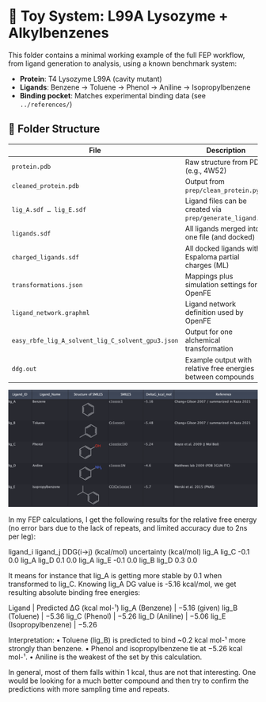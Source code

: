# 🧪 Toy System: L99A Lysozyme + Alkylbenzenes

This folder contains a minimal working example of the full FEP workflow,
from ligand generation to analysis, using a known benchmark system:

- **Protein**: T4 Lysozyme L99A (cavity mutant)
- **Ligands**: Benzene → Toluene → Phenol → Aniline → Isopropylbenzene
- **Binding pocket**: Matches experimental binding data (see `../references/`)

## 📂 Folder Structure

| File | Description |
|------|-------------|
| `protein.pdb` | Raw structure from PDB (e.g., 4W52) |
| `cleaned_protein.pdb` | Output from `prep/clean_protein.py` |
| `lig_A.sdf … lig_E.sdf` | Ligand files can be created via `prep/generate_ligand.py` |
| `ligands.sdf` | All ligands merged into one file (and docked) |
| `charged_ligands.sdf` | All docked ligands with Espaloma partial charges (ML) |
| `transformations.json` | Mappings plus simulation settings for OpenFE |
| `ligand_network.graphml` | Ligand network definition used by OpenFE |
| `easy_rbfe_lig_A_solvent_lig_C_solvent_gpu3.json` | Output for one alchemical transformation |
| `ddg.out` | Example output with relative free energies between compounds |


<p align="center">
  <img src="../images/fep_overview.png" width="600">

In my FEP calculations, I get the following results for the relative free energy (no error bars due to the lack of repeats, and limited accuracy due to 2ns per leg):

ligand_i	ligand_j	DDG(i->j) (kcal/mol)	uncertainty (kcal/mol)
lig_A	lig_C	-0.1	0.0
lig_A	lig_D	0.1	0.0
lig_A	lig_E	-0.1	0.0
lig_B	lig_D	0.3	0.0

It means for instance that lig_A is getting more stable by 0.1 when transformed to lig_C. 
Knowing lig_A DG value is -5.16 kcal/mol, we get resulting absolute binding free energies: 

Ligand | Predicted ΔG (kcal mol-¹)
lig_A (Benzene) | −5.16  (given)
lig_B (Toluene) | −5.36
lig_C (Phenol) | −5.26
lig_D (Aniline) | −5.06
lig_E (Isopropylbenzene) | −5.26

Interpretation:
• Toluene (lig_B) is predicted to bind ~0.2 kcal mol-¹ more strongly than benzene.
• Phenol and isopropylbenzene tie at −5.26 kcal mol-¹.
• Aniline is the weakest of the set by this calculation.

In general, most of them falls within 1 kcal, thus are not that interesting. One would be looking for a much better compound and then try to confirm the predictions with more sampling time and repeats. 
